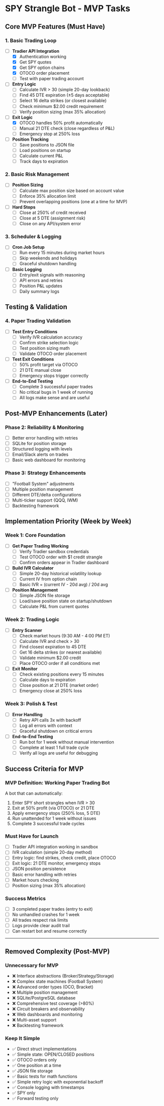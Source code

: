 # SPY Strangle Bot - MVP Tasks

## Core MVP Features (Must Have)

### 1. Basic Trading Loop
- [ ] **Tradier API Integration**
  - [x] Authentication working
  - [x] Get SPY quotes 
  - [x] Get SPY option chains
  - [x] OTOCO order placement
  - [ ] Test with paper trading account
- [ ] **Entry Logic**  
  - [ ] Calculate IVR > 30 (simple 20-day lookback)
  - [ ] Find 45 DTE expiration (±5 days acceptable)
  - [ ] Select 16 delta strikes (or closest available)
  - [ ] Check minimum $2.00 credit requirement
  - [ ] Verify position sizing (max 35% allocation)
- [ ] **Exit Logic**
  - [x] OTOCO handles 50% profit automatically
  - [ ] Manual 21 DTE check (close regardless of P&L)
  - [ ] Emergency stop at 250% loss
- [ ] **Position Tracking**
  - [ ] Save positions to JSON file
  - [ ] Load positions on startup  
  - [ ] Calculate current P&L
  - [ ] Track days to expiration

### 2. Basic Risk Management
- [ ] **Position Sizing**
  - [ ] Calculate max position size based on account value
  - [ ] Enforce 35% allocation limit
  - [ ] Prevent overlapping positions (one at a time for MVP)
- [ ] **Hard Stops**
  - [ ] Close at 250% of credit received
  - [ ] Close at 5 DTE (assignment risk)
  - [ ] Close on any API/system error

### 3. Scheduler & Logging  
- [ ] **Cron Job Setup**
  - [ ] Run every 15 minutes during market hours
  - [ ] Skip weekends and holidays
  - [ ] Graceful shutdown handling
- [ ] **Basic Logging**
  - [ ] Entry/exit signals with reasoning
  - [ ] API errors and retries
  - [ ] Position P&L updates
  - [ ] Daily summary logs

## Testing & Validation

### 4. Paper Trading Validation
- [ ] **Test Entry Conditions**
  - [ ] Verify IVR calculation accuracy
  - [ ] Confirm strike selection logic  
  - [ ] Test position sizing math
  - [ ] Validate OTOCO order placement
- [ ] **Test Exit Conditions**
  - [ ] 50% profit target via OTOCO
  - [ ] 21 DTE manual close
  - [ ] Emergency stops trigger correctly
- [ ] **End-to-End Testing**
  - [ ] Complete 3 successful paper trades
  - [ ] No critical bugs in 1 week of running
  - [ ] All logs make sense and are useful

## Post-MVP Enhancements (Later)

### Phase 2: Reliability & Monitoring
- [ ] Better error handling with retries
- [ ] SQLite for position storage
- [ ] Structured logging with levels
- [ ] Email/Slack alerts on trades
- [ ] Basic web dashboard for monitoring

### Phase 3: Strategy Enhancements  
- [ ] "Football System" adjustments
- [ ] Multiple position management
- [ ] Different DTE/delta configurations
- [ ] Multi-ticker support (QQQ, IWM)
- [ ] Backtesting framework

## Implementation Priority (Week by Week)

### Week 1: Core Foundation
- [ ] **Get Paper Trading Working**
  - [ ] Verify Tradier sandbox credentials
  - [ ] Test OTOCO order with $1 credit strangle
  - [ ] Confirm orders appear in Tradier dashboard
- [ ] **Build IVR Calculator**
  - [ ] Simple 20-day historical volatility lookup
  - [ ] Current IV from option chain
  - [ ] Basic IVR = (current IV - 20d avg) / 20d avg  
- [ ] **Position Management**
  - [ ] Simple JSON file storage
  - [ ] Load/save position state on startup/shutdown
  - [ ] Calculate P&L from current quotes

### Week 2: Trading Logic  
- [ ] **Entry Scanner**
  - [ ] Check market hours (9:30 AM - 4:00 PM ET)
  - [ ] Calculate IVR and check > 30
  - [ ] Find closest expiration to 45 DTE
  - [ ] Get 16 delta strikes (or nearest available)
  - [ ] Validate minimum $2.00 credit
  - [ ] Place OTOCO order if all conditions met
- [ ] **Exit Monitor**
  - [ ] Check existing positions every 15 minutes  
  - [ ] Calculate days to expiration
  - [ ] Close position at 21 DTE (market order)
  - [ ] Emergency close at 250% loss

### Week 3: Polish & Test
- [ ] **Error Handling**
  - [ ] Retry API calls 3x with backoff
  - [ ] Log all errors with context
  - [ ] Graceful shutdown on critical errors
- [ ] **End-to-End Testing**
  - [ ] Run bot for 1 week without manual intervention
  - [ ] Complete at least 1 full trade cycle
  - [ ] Verify all logs are useful for debugging

## Success Criteria for MVP

### MVP Definition: Working Paper Trading Bot
A bot that can automatically:
1. Enter SPY short strangles when IVR > 30
2. Exit at 50% profit (via OTOCO) or 21 DTE  
3. Apply emergency stops (250% loss, 5 DTE)
4. Run unattended for 1 week without issues
5. Complete 3 successful trade cycles

### Must Have for Launch
- [ ] Tradier API integration working in sandbox
- [ ] IVR calculation (simple 20-day method)
- [ ] Entry logic: find strikes, check credit, place OTOCO
- [ ] Exit logic: 21 DTE monitor, emergency stops
- [ ] JSON position persistence
- [ ] Basic error handling with retries
- [ ] Market hours checking
- [ ] Position sizing (max 35% allocation)

### Success Metrics
- [ ] 3 completed paper trades (entry to exit)
- [ ] No unhandled crashes for 1 week
- [ ] All trades respect risk limits
- [ ] Logs provide clear audit trail
- [ ] Can restart bot and resume correctly

---

## Removed Complexity (Post-MVP)

### Unnecessary for MVP
- ❌ Interface abstractions (Broker/Strategy/Storage)
- ❌ Complex state machines (Football System) 
- ❌ Advanced order types (OCO, Bracket)
- ❌ Multiple position management
- ❌ SQLite/PostgreSQL database
- ❌ Comprehensive test coverage (>80%)
- ❌ Circuit breakers and observability  
- ❌ Web dashboards and monitoring
- ❌ Multi-asset support
- ❌ Backtesting framework

### Keep It Simple
- ✅ Direct struct implementations  
- ✅ Simple state: OPEN/CLOSED positions
- ✅ OTOCO orders only
- ✅ One position at a time
- ✅ JSON file storage
- ✅ Basic tests for math functions
- ✅ Simple retry logic with exponential backoff
- ✅ Console logging with timestamps
- ✅ SPY only
- ✅ Forward testing only